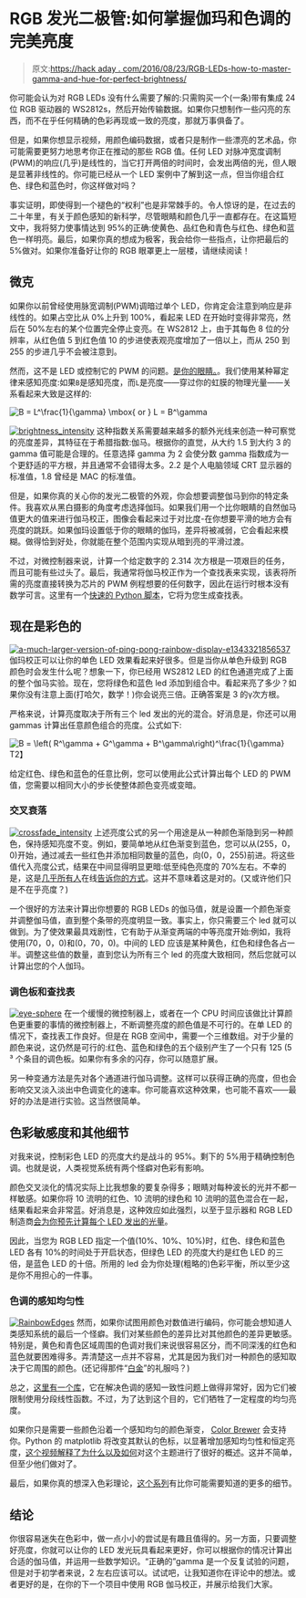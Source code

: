 # RGB 发光二极管:如何掌握伽玛和色调的完美亮度

> 原文:[https://hack aday . com/2016/08/23/RGB-LEDs-how-to-master-gamma-and-hue-for-perfect-brightness/](https://hackaday.com/2016/08/23/rgb-leds-how-to-master-gamma-and-hue-for-perfect-brightness/)

你可能会认为对 RGB LEDs 没有什么需要了解的:只需购买一个(一条)带有集成 24 位 RGB 驱动器的 WS2812s，然后开始传输数据。如果你只想制作一些闪亮的东西，而不在乎任何精确的色彩再现或一致的亮度，那就万事俱备了。

但是，如果你想显示视频，用颜色编码数据，或者只是制作一些漂亮的艺术品，你可能需要更努力地思考你正在推动的那些 RGB 值。任何 LED 对脉冲宽度调制(PWM)的响应(几乎)是线性的，当它打开两倍的时间时，会发出两倍的光，但人眼是显著非线性的。你可能已经从一个 LED 案例中了解到这一点，但当你组合红色、绿色和蓝色时，你这样做对吗？

事实证明，即使得到一个褪色的“权利”也是非常棘手的。令人惊讶的是，在过去的二十年里，有关于颜色感知的新科学，尽管眼睛和颜色几乎一直都存在。在这篇短文中，我将努力使事情达到 95%的正确:使黄色、品红色和青色与红色、绿色和蓝色一样明亮。最后，如果你真的想成为极客，我会给你一些指点，让你把最后的 5%做对。如果你准备好让你的 RGB 眼罩更上一层楼，请继续阅读！

## 微克

如果你以前曾经使用脉宽调制(PWM)调暗过单个 LED，你肯定会注意到响应是非线性的。如果占空比从 0%上升到 100%，看起来 LED 在开始时变得非常亮，然后在 50%左右的某个位置完全停止变亮。在 WS2812 上，由于其每色 8 位的分辨率，从红色值 5 到红色值 10 的步进使表观亮度增加了一倍以上，而从 250 到 255 的步进几乎不会被注意到。

然而，这不是 LED 或控制它的 PWM 的问题。[是你的眼睛。](http://www.poynton.com/notes/colour_and_gamma/GammaFAQ.html)。我们使用某种幂定律来感知亮度:如果`B`是感知亮度，而`L`是亮度——穿过你的虹膜的物理光量——关系看起来大致是这样的:

![B = L^\frac{1}{\gamma} \mbox{ or } L = B^\gamma ](../Images/65989a90f0a0766f37f97aa95eb38701.png)

[![brightness_intensity](../Images/9f5f23483a76c32c8664598373e9ad8a.png)](https://hackaday.com/wp-content/uploads/2016/08/brightness_intensity.png) 这种指数关系需要越来越多的额外光线来创造一种可察觉的亮度差异，其特征在于希腊指数:伽马。根据你的直觉，从大约 1.5 到大约 3 的 gamma 值可能是合理的。任意选择 gamma 为 2 会使分数 gamma 指数成为一个更舒适的平方根，并且通常不会错得太多。2.2 是个人电脑领域 CRT 显示器的标准值，1.8 曾经是 MAC 的标准值。

但是，如果你真的关心你的发光二极管的外观，你会想要调整伽马到你的特定条件。我喜欢从黑白摄影的角度考虑选择伽玛。如果我们用一个比你眼睛的自然伽马值更大的值来进行伽马校正，图像会看起来过于对比度-在你想要平滑的地方会有亮度的跳跃。如果伽玛设置低于你的眼睛的伽玛，差异将被减弱，它会看起来模糊。做得恰到好处，你就能在整个范围内实现从暗到亮的平滑过渡。

不过，对微控制器来说，计算一个给定数字的 2.314 次方根是一项艰巨的任务，而且可能有些过头了。最后，我通常将伽马校正作为一个查找表来实现，该表将所需的亮度直接转换为芯片的 PWM 例程想要的任何数字，因此在运行时根本没有数学可言。这里有一个[快速的 Python 脚本](https://gist.github.com/hexagon5un/3df734ad08d8dc8d9ace0491ef97cc58)，它将为您生成查找表。

## 现在是彩色的

[![a-much-larger-version-of-ping-pong-rainbow-display-e1343321856537](../Images/da02d04eb0f0f384285afe0192807fdf.png)](https://hackaday.com/wp-content/uploads/2016/08/a-much-larger-version-of-ping-pong-rainbow-display-e1343321856537.jpg) 伽玛校正可以让你的单色 LED 效果看起来好很多。但是当你从单色升级到 RGB 颜色时会发生什么呢？想象一下，你已经用 WS2812 LED 的红色通道完成了上面的整个伽马实验。现在，您将绿色和蓝色 led 添加到组合中。看起来亮了多少？如果你没有注意上面(打哈欠，数学！)你会说亮三倍。正确答案是 3 的γ次方根。

严格来说，计算亮度取决于所有三个 led 发出的光的混合。好消息是，你还可以用 gammas 计算出任意颜色组合的亮度。公式如下:

![B = \left( R^\gamma + G^\gamma + B^\gamma\right)^\frac{1}{\gamma} ](../Images/54a4877cc1bbc9eb8dc3cebd87598bcf.png)T2】

给定红色、绿色和蓝色的任意比例，您可以使用此公式计算出每个 LED 的 PWM 值，您需要以相同大小的步长使整体颜色变亮或变暗。

### 交叉衰落

[![crossfade_intensity](../Images/ab42fac37b72c3e692d74b957fb821a3.png)](https://hackaday.com/wp-content/uploads/2016/08/crossfade_intensity.png) 上述亮度公式的另一个用途是从一种颜色渐隐到另一种颜色，保持感知亮度不变。例如，要简单地从红色渐变到蓝色，您可以从(255，0，0)开始，通过减去一些红色并添加相同数量的蓝色，向(0，0，255)前进。将这些值代入亮度公式，结果在中间显得明显更暗:低至纯色亮度的 70%左右。不幸的是，这是[几乎所有人](https://www.arduino.cc/en/Tutorial/ColorCrossfader)在线[告诉你的方式](https://learn.adafruit.com/rgb-led-strips/example-code)。这并不意味着这是对的。(又或许他们只是不在乎亮度？)

一个很好的方法来计算出你想要的 RGB LEDs 的伽马值，就是设置一个颜色渐变并调整伽马值，直到整个条带的亮度明显一致。事实上，你只需要三个 led 就可以做到。为了使效果最具戏剧性，它有助于从渐变两端的中等亮度开始:例如，我将使用(70，0，0)和(0，70，0)。中间的 LED 应该是某种黄色，红色和绿色各占一半。调整这些值的数量，直到您认为所有三个 led 的亮度大致相同，然后您就可以计算出您的个人伽玛。

### 调色板和查找表

[![eye-sphere](../Images/dd32df4a905813ca11860b1031f1aa48.png)](https://hackaday.com/wp-content/uploads/2016/08/eye-sphere.jpg) 在一个缓慢的微控制器上，或者在一个 CPU 时间应该做比计算颜色更重要的事情的微控制器上，不断调整亮度的颜色值是不可行的。在单 LED 的情况下，查找表工作良好。但是在 RGB 空间中，需要一个三维数组。对于少量的颜色来说，这仍然是可行的:红色、蓝色和绿色的五个级别产生了一个只有 125 (5 ³ 个条目的调色板。如果你有多余的闪存，你可以随意扩展。

另一种变通方法是先对各个通道进行伽马调整。这样可以获得正确的亮度，但也会影响交叉淡入淡出中色调变化的速率。你可能喜欢这种效果，也可能不喜欢——最好的办法是进行实验。这当然很简单。

## 色彩敏感度和其他细节

对我来说，控制彩色 LED 的亮度大约是战斗的 95%。剩下的 5%用于精确控制色调。也就是说，人类视觉系统有两个怪癖对色彩有影响。

颜色交叉淡化的情况实际上比我想象的要复杂得多；眼睛对每种波长的光并不都一样敏感。如果你将 10 流明的红色、10 流明的绿色和 10 流明的蓝色混合在一起，结果看起来会非常蓝。好消息是，这种效应如此强烈，以至于显示器和 RGB LED 制造商[会为你预先计算每个 LED 发出的光量](http://www.poynton.com/notes/colour_and_gamma/ColorFAQ.html#RTFToC9)。

因此，当您为 RGB LED 指定一个值(10%、10%、10%)时，红色、绿色和蓝色 LED 各有 10%的时间处于开启状态，但绿色 LED 的亮度大约是红色 LED 的三倍，是蓝色 LED 的十倍。所用的 led 会为你处理(粗略的)色彩平衡，所以至少这是你不用担心的一件事。

### 色调的感知均匀性

[![RainbowEdges](../Images/7856bbdc6640c8b979bde9720db4b545.png)](https://hackaday.com/wp-content/uploads/2016/08/rainbowedges.png) 然而，如果你试图用颜色对数值进行编码，你可能会想知道人类感知系统的最后一个怪癖。我们对某些颜色的差异比对其他颜色的差异更敏感。特别是，黄色和青色区域周围的色调对我们来说很容易区分，而不同深浅的红色和蓝色就要困难得多。弄清楚这一点并不容易，尤其是因为我们对一种颜色的感知取决于它周围的颜色。(还记得那件“[白金](http://www.nytimes.com/interactive/2015/02/28/science/white-or-blue-dress.html)”的礼服吗？)

总之，[这里有一个库](https://github.com/FastLED/FastLED/wiki/FastLED-HSV-Colors)，它在解决色调的感知一致性问题上做得非常好，因为它们被限制使用分段线性函数。不过，为了达到这个目的，它们牺牲了一定程度的均匀亮度。

如果你只是需要一些颜色沿着一个感知均匀的颜色渐变， [Color Brewer](http://colorbrewer2.org/) 会支持你。Python 的 matplotlib 将改变其默认的色标，以显著增加感知均匀性和恒定亮度，[这个视频解释了为什么以及如何](https://www.youtube.com/watch?v=xAoljeRJ3lU)对这个主题进行了很好的概述。这并不简单，但至少他们做对了。

最后，如果你真的想深入色彩理论，[这个系列](http://www.handprint.com/LS/CVS/color.html)有比你可能需要知道的更多的细节。

## 结论

你很容易迷失在色彩中，做一点小小的尝试是有趣且值得的。另一方面，只要调整好亮度，你就可以让你的 LED 发光玩具看起来更好，你可以根据你的情况计算出合适的伽马值，并运用一些数学知识。“正确的”gamma 是一个反复试验的问题，但是对于初学者来说，2 左右应该可以。试试吧，让我知道你在评论中的想法。或者更好的是，在你的下一个项目中使用 RGB 伽马校正，并展示给我们大家。